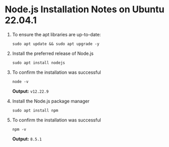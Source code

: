 # Node.js Installation Notes on Ubuntu 22.04.1

1. To ensure the apt libraries are up-to-date:

   `sudo apt update && sudo apt upgrade -y`


2. Install the preferred release of Node.js

   `sudo apt install nodejs`
  
   
3. To confirm the installation was successful

   `node -v`
   
   **Output:** `v12.22.9`
   
   
4. Install the Node.js package manager 

   `sudo apt install npm`	
   
   
5. To confirm the installation was successful

   `npm -v`
   
   **Output:** `8.5.1`

